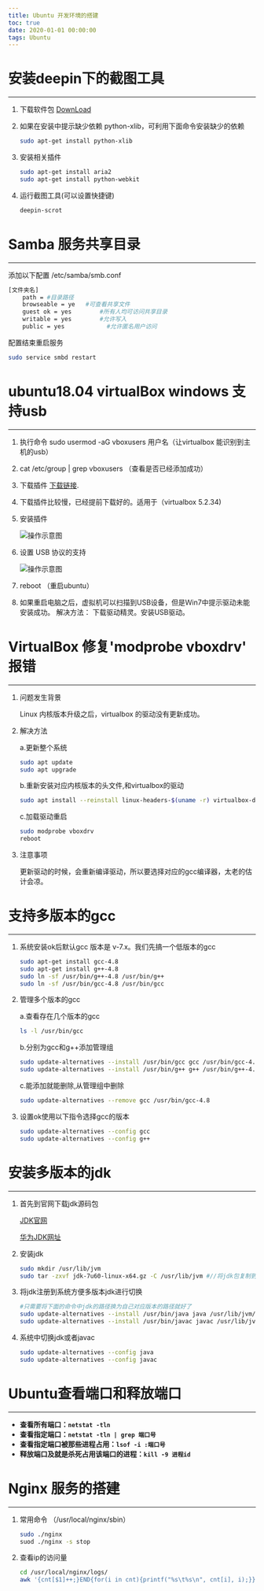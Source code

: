 ```yaml
---
title: Ubuntu 开发环境的搭建
toc: true
date: 2020-01-01 00:00:00
tags: Ubuntu
---
```


# 安装deepin下的截图工具

------

1. 下载软件包 [DownLoad](http://justcode.ikeepstudying.com/wp-content/uploads/2015/12/deepin-scrot_2.0-0deepin_all.zip)

2. 如果在安装中提示缺少依赖 python-xlib，可利用下面命令安装缺少的依赖

   ```bash
   sudo apt-get install python-xlib
   ```

3. 安装相关插件

   ```bash
   sudo apt-get install aria2
   sudo apt-get install python-webkit
   ```

4. 运行截图工具(可以设置快捷键)

   ```bash
   deepin-scrot
   ```

   

# Samba 服务共享目录

------

添加以下配置 /etc/samba/smb.conf

```bash
[文件夹名]
	path = #目录路径
	browseable = ye   #可查看共享文件
	guest ok = yes        #所有人均可访问共享目录
	writable = yes        #允许写入
	public = yes            #允许匿名用户访问
```

配置结束重启服务

```bash
sudo service smbd restart
```

# ubuntu18.04 virtualBox windows 支持usb

------



1. 执行命令
   sudo usermod -aG vboxusers 用户名（让virtualbox 能识别到主机的usb）

2. cat /etc/group | grep vboxusers （查看是否已经添加成功）

3. 下载插件 [下载链接](https://download.java.net/virtualbox/).

4. 下载插件比较慢，已经提前下载好的。适用于（virtualbox 5.2.34) 

5. 安装插件

   ![操作示意图](Ubuntu%20%E5%BC%80%E5%8F%91%E7%8E%AF%E5%A2%83%E7%9A%84%E6%90%AD%E5%BB%BA/image-20201111105153041.png)

6. 设置 USB 协议的支持

   ![操作示意图](Ubuntu%20%E5%BC%80%E5%8F%91%E7%8E%AF%E5%A2%83%E7%9A%84%E6%90%AD%E5%BB%BA/image-20201111105232574.png)

7. reboot （重启ubuntu）

8. 如果重启电脑之后，虚拟机可以扫描到USB设备，但是Ｗin7中提示驱动未能安装成功。
   解决方法：
   下载驱动精灵。安装USB驱动。

# VirtualBox 修复'modprobe vboxdrv' 报错

------



1. 问题发生背景 

   Linux 内核版本升级之后，virtualbox 的驱动没有更新成功。

2. 解决方法

   a.更新整个系统

   ```bash
   sudo apt update
   sudo apt upgrade
   ```

   b.重新安装对应内核版本的头文件,和virtualbox的驱动

   ```bash
   sudo apt install --reinstall linux-headers-$(uname -r) virtualbox-dkms dkms
   ```

   c.加载驱动重启

   ```bash
   sudo modprobe vboxdrv
   reboot
   ```


3. 注意事项

   更新驱动的时候，会重新编译驱动，所以要选择对应的gcc编译器，太老的估计会凉。

# 支持多版本的gcc

------



1. 系统安装ok后默认gcc 版本是 v-7.x。我们先搞一个低版本的gcc

   ```bash
   sudo apt-get install gcc-4.8
   sudo apt-get install g++-4.8
   sudo ln -sf /usr/bin/g++-4.8 /usr/bin/g++
   sudo ln -sf /usr/bin/gcc-4.8 /usr/bin/gcc
   ```

2. 管理多个版本的gcc

   a.查看存在几个版本的gcc

   ```bash
   ls -l /usr/bin/gcc
   ```

   b.分别为gcc和g++添加管理组

   ```bash
   sudo update-alternatives --install /usr/bin/gcc gcc /usr/bin/gcc-4.8 40
   sudo update-alternatives --install /usr/bin/g++ g++ /usr/bin/g++-4.8 40
   ```

   c.能添加就能删除,从管理组中删除

   ```bash
   sudo update-alternatives --remove gcc /usr/bin/gcc-4.8
   ```

3. 设置ok使用以下指令选择gcc的版本

   ```bash
   sudo update-alternatives --config gcc
   sudo update-alternatives --config g++
   ```

# 安装多版本的jdk

------



1. 首先到官网下载jdk源码包

   [JDK官网](http://www.oracle.com/technetwork/java/javase/downloads/index.html)

   [华为JDK网址](https://mirrors.huaweicloud.com/java/jdk/)

2. 安装jdk

   ```bash
   sudo mkdir /usr/lib/jvm
   sudo tar -zxvf jdk-7u60-linux-x64.gz -C /usr/lib/jvm #//将jdk包复制到该目录进行解压
   ```

3. 将jdk注册到系统方便多版本jdk进行切换

   ```bash
   #只需要将下面的命令中jdk的路径换为自己对应版本的路径就好了
   sudo update-alternatives --install /usr/bin/java java /usr/lib/jvm/jdk1.8.0_191/bin/java 300
   sudo update-alternatives --install /usr/bin/javac javac /usr/lib/jvm/jdk1.8.0_191/bin/javac 300
   ```

4. 系统中切换jdk或者javac

   ```bash
   sudo update-alternatives --config java
   sudo update-alternatives --config javac
   ```


# Ubuntu查看端口和释放端口

------

- **查看所有端口：`netstat -tln`**
- **查看指定端口：`netstat -tln | grep 端口号`**
- **查看指定端口被那些进程占用：`lsof -i :端口号`**
- **释放端口及就是杀死占用该端口的进程：`kill -9 进程id`**

# Nginx 服务的搭建

------

1. 常用命令 （/usr/local/nginx/sbin）

   ```bash
   sudo ./nginx 
   suod ./nginx -s stop
   ```

2. 查看ip的访问量

   ```bash
   cd /usr/local/nginx/logs/
   awk '{cnt[$1]++;}END{for(i in cnt){printf("%s\t%s\n", cnt[i], i);}}' access.log|sort -n
   ```

   

